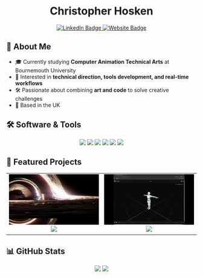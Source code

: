 <h1 align="center">Christopher Hosken</h1>

<div id="badges" align="center">
  <a href="https://www.linkedin.com/in/christopher-hosken/">
    <img src="https://img.shields.io/badge/LinkedIn-blue?style=for-the-badge&logo=LinkedIn&logoColor=white" alt="LinkedIn Badge"/>
  </a><a href="https://cjhosken.github.io">
    <img src="https://img.shields.io/badge/Website-red?style=for-the-badge&logo=html5&logoColor=white" alt="Website Badge"/>
  </a>
</div>


## 👋 About Me
- 🎓 Currently studying **Computer Animation Technical Arts** at Bournemouth University  
- 🎨 Interested in **technical direction, tools development, and real-time workflows**  
- 🛠️ Passionate about combining **art and code** to solve creative challenges  
- 📍 Based in the UK  

## 🛠️ Software & Tools
<p align="center">
  <img src="https://img.shields.io/badge/Python-3776AB?logo=python&logoColor=white&style=for-the-badge" />
  <img src="https://img.shields.io/badge/Maya-00BFFF?logo=autodesk&logoColor=white&style=for-the-badge" />
  <img src="https://img.shields.io/badge/Houdini-FF4713?logo=houdini&logoColor=white&style=for-the-badge" />
  <img src="https://img.shields.io/badge/Unreal-0E1128?logo=unrealengine&logoColor=white&style=for-the-badge" />
  <img src="https://img.shields.io/badge/Blender-F5792A?logo=blender&logoColor=white&style=for-the-badge" />
  <img src="https://img.shields.io/badge/Git-F05032?logo=git&logoColor=white&style=for-the-badge" />
</p>


## 🚀 Featured Projects

<table>
  <tr>
    <td align="center" width="50%">
      <a href="https://github.com/cjhosken/gravi">
        <img src="./images/gravi.jpg" width="300px" alt="Gravi preview"/><br/>
        <img src="https://github-readme-stats.vercel.app/api/pin/?username=cjhosken&repo=gravi&theme=github_dark&hide_border=true"/>
      </a>
    </td>
    <td align="center" width="50%">
      <a href="https://github.com/cjhosken/deadshot">
        <img src="./images/deadshot.png" width="300px" alt="Deadshot preview"/><br/>
        <img src="https://github-readme-stats.vercel.app/api/pin/?username=cjhosken&repo=deadshot&theme=github_dark&hide_border=true"/>
      </a>
    </td>
  </tr>
</table>


## 📊 GitHub Stats

<p align="center">
  <img src="https://github-readme-stats.vercel.app/api?username=cjhosken&show_icons=true&count_private=true&theme=github_dark&hide_border=true&rank_icon=github"/>
  <img src="https://github-readme-stats.vercel.app/api/top-langs/?username=cjhosken&theme=github_dark&layout=donut&hide_border=true"/>
</p>